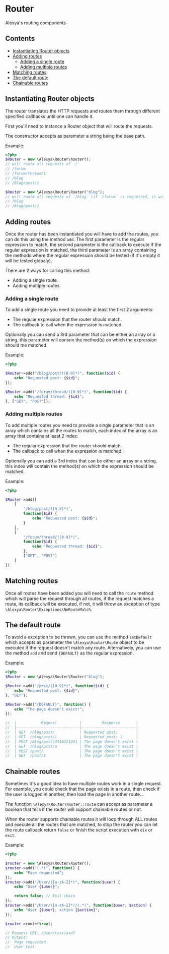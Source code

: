 # Router
Alexya's routing components

## Contents
 - [Instantiating Router objects](#instantiating_router_objects)
 - [Adding routes](#adding_routes)
   - [Adding a single route](#adding_a_single_route)
   - [Adding multiple routes](#adding_multiple_routes)
 - [Matching routes](#matching_routes)
 - [The default route](#the_default_route)
 - [Chainable routes](#chainable_routes)

<a name="instantiating_router_objects"></a>
## Instantiating Router objects
The router translates the HTTP requests and routes them through different specified callbacks until one can handle it.

First you'll need to instance a Router object that will route the requests.

The constructor accepts as parameter a string being the base path.

Example:

```php
<?php
$Router = new \Alexya\Router\Router();
// will route all requests of `/`
// /forum
// /forum/thread/1
// /blog
// /blog/post/1

$Router = new \Alexya\Router\Router("blog");
// will route all requests of `/blog` (if `/forum` is requested, it will be ignored).
// /blog
// /blog/post/1
```

<a name="adding_routes"></a>
## Adding routes
Once the router has been instantiated you will have to add the routes, you can do this using the method `add`.
The first parameter is the regular expression to match, the second parameter is the callback to execute if the
regular expression is matched, the third parameter is an array containing the methods where the regular expression should
be tested (if it's empty it will be tested globaly).

There are 2 ways for calling this method:

 - Adding a single route.
 - Adding multiple routes.

<a name="adding_a_single_route"></a>
### Adding a single route
To add a single route you need to provide at least the first 2 arguments:

 - The regular expression that the router should match.
 - The callback to call when the expression is matched.

Optionally you can send a 3rd parameter that can be either an array or a string, this parameter will contain
the method(s) on which the expression should me matched.

Example:

```php
<?php

$Router->add("/blog/post/([0-9]*)", function($id) {
    echo "Requested post: {$id}";
});

$Router->add("/forum/thread/([0-9]*)", function($id) {
    echo "Requested thread: {$id}";
}, ["GET", "POST"]);
```

<a name="adding_multiple_routes"></a>
### Adding multiple routes
To add multiple routes you need to provide a single parameter that is an array which contains all the routes to match,
each index of the array is an array that contains at least 2 index:

 - The regular expression that the router should match.
 - The callback to call when the expression is matched.

Optionally you can add a 3rd index that can be either an array or a string, this index will contain the method(s)
on which the expression should be matched.

Example:

```php
<?php

$Router->add([
    [
        "/blog/post/([0-9]*)",
        function($id) {
            echo "Requested post: {$id}";
        }
    ],
    [
        "/forum/thread/([0-9]*)",
        function($id) {
            echo "Requested thread: {$id}";
        },
        ["GET", "POST"]
    ]
])
```

<a name="matching_routes"></a>
## Matching routes
Once all routes have been added you will need to call the `route` method which will parse the request through all
routes, if the request matches a route, its callback will be executed, if not, it will throw an exception of
type `\Alexya\Router\Exceptions\NoRouteMatch`.

<a name="the_default_route"></a>
## The default route
To avoid a exception to be thrown, you can use the method `setDefault` which accepts as parameter the
`\Alexya\Router\Route` object to be executed if the request doesn't match any route.
Alternatively, you can use the method `add` and send `{DEFAULT}` as the regular expression.

Example:

```php
<?php
$Router = new \Alexya\Router\Router("blog");

$Router->add("/post/([0-9]*)", function($id) {
    echo "Requested post: {$id}";
}, "GET");

$Router->add("{DEFAULT}", function() {
    echo "The page doesn't exist!";
});

//  |           Request          |         Response       |
//  |----------------------------|------------------------|
//  | GET  /blog/post/           | Requested post:        |
//  | GET  /blog/post/1          | Requested post: 1      |
//  | POST /blog/post/3416321341 | The page doesn't exist |
//  | GET  /blog/post/a          | The page doesn't exist |
//  | POST /post/                | The page doesn't exist |
//  | GET  /post/1               | The page doesn't exist |
```

<a name="chainable_routes"></a>
## Chainable routes
Sometimes it's a good idea to have multiple routes work in a single request.
For example, you could check that the page exists in a route, then check if the user is logged
in another, then load the page in another route...

The function `\Alexya\Router\Router::route` can accept as parameter a boolean that tells
if the router will support chainable routes or not.

When the router supports chainable routes it will loop through ALL routes and execute all the routes
that are matched, to stop the router you can let the route callback return `false` or finish the script execution with `die` or `exit`.

Example:

```php
<?php

$router = new \Alexya\Router\Router();
$router->add("(.*)", function() {
    echo "Page requested";
});
$router->add("/User/([a-zA-Z]*)", function($user) {
    echo "User {$user}";

    return false; // Exit chain
});
$router->add("/User/([a-zA-Z]*)/(.*)", function($user, $action) {
    echo "User {$user}, action {$action}";
});

$router->route(true);

// Request URI: /User/test/asdf
// Output:
//  Page requested
//  User test
```
